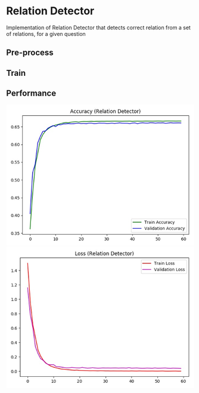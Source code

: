 # Relation Detector
Implementation of Relation Detector that detects correct relation from a set of relations, for a given question 



## Pre-process


## Train

## Performance
![alt text](https://github.com/rashad101/NLP_LAB/blob/master/img/acc.jpg)
![alt_text](https://github.com/rashad101/NLP_LAB/blob/master/img/loss.jpg)
